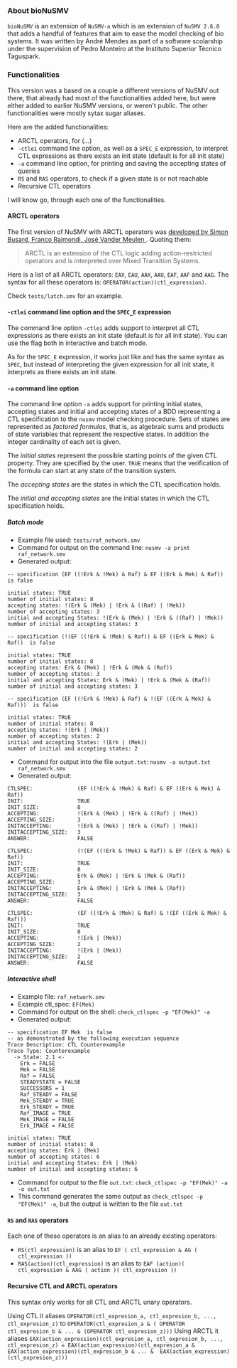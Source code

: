 ### About bioNuSMV
`bioNuSMV` is an extension of `NuSMV-a` which is an extension of `NuSMV 2.6.0` that adds a handful of features that aim to ease the model checking of bio systems.
It was written by André Mendes as part of a software scolarship under the supervision of Pedro Monteiro at the Instituto Superior Técnico Taguspark.

### Functionalities
This version was a based on a couple a different versions of NuSMV out there, that already had most of the functionalities added here, but were either added to earlier NuSMV versions, or weren't public. The other functionalities were mostly sytax sugar aliases.

Here are the added functionalities:
* ARCTL operators, for (...)
* `-ctlei` command line option, as well as a `SPEC_E` expression, to interpret CTL expressions as there exists an init state (default is for all init state)
* `-a` command line option, for printing and saving the accepting states of queries
* `RS` and `RAS` operators, to check if a given state is or not reachable
* Recursive CTL operators

I will know go, through each one of the functionalities.

#### ARCTL operators
The first version of NuSMV with ARCTL operators was [developed by Simon Busard, Franco Raimondi, José Vander Meulen ](http://lvl.info.ucl.ac.be/Tools/NuSMV-ARCTL-TLACE).
Quoting them:
> ARCTL is an extension of the CTL logic adding action-restricted operators and is interpreted over Mixed Transition Systems.

Here is a list of all ARCTL operators: `EAX`, `EAU`, `AAX`, `AAU`, `EAF`, `AAF` and `AAG`.
The syntax for all these operators is: `OPERATOR(action)(ctl_expression)`.

Check `tests/latch.smv` for an example.

#### `-ctlei` command line option and the `SPEC_E` expression

The command line option `-ctlei` adds support to interpret all CTL expressions as there exists an init state (default is for all init state).
You can use the flag both in interactive and batch mode.

As for the `SPEC_E` expression, it works just like and has the same syntax as `SPEC`, but instead of interpreting the given expression for all init state, it interprets as there exists an init state.

#### `-a` command line option

The command line option `-a` adds support for printing initial states, accepting states and initial and accepting states of a BDD representing a CTL specification to the `nusmv` model checking procedure.
Sets of states are represented as _factored formulas_, that is, as algebraic sums and products of state variables that represent the respective states.
In addition the integer cardinality of each set is given.

The _initial states_ represent the possible starting points of the given CTL property. They are specified by the user. `TRUE` means that the verification of the formula can start at any state of the transition system.

The _accepting states_ are the states in which the CTL specification holds.

The _initial and accepting states_ are the initial states in which the CTL specification holds.


##### Batch mode

- Example file used: `tests/raf_network.smv`
- Command for output on the command line: `nusmv -a print raf_network.smv`
- Generated output:

```
-- specification (EF ((!Erk & !Mek) & Raf) & EF ((Erk & Mek) & Raf))  is false

initial states: TRUE
number of initial states: 8
accepting states: !(Erk & (Mek) | !Erk & ((Raf) | !Mek))
number of accepting states: 3
initial and accepting States: !(Erk & (Mek) | !Erk & ((Raf) | !Mek))
number of initial and accepting states: 3

-- specification (!(EF ((!Erk & !Mek) & Raf)) & EF ((Erk & Mek) & Raf))  is false

initial states: TRUE
number of initial states: 8
accepting states: Erk & (Mek) | !Erk & (Mek & (Raf))
number of accepting states: 3
initial and accepting States: Erk & (Mek) | !Erk & (Mek & (Raf))
number of initial and accepting states: 3

-- specification (EF ((!Erk & !Mek) & Raf) & !(EF ((Erk & Mek) & Raf)))  is false

initial states: TRUE
number of initial states: 8
accepting states: !(Erk | (Mek))
number of accepting states: 2
initial and accepting States: !(Erk | (Mek))
number of initial and accepting states: 2

```

- Command for output into the file `output.txt`: `nusmv -a output.txt raf_network.smv`
- Generated output:

```
CTLSPEC:              (EF ((!Erk & !Mek) & Raf) & EF ((Erk & Mek) & Raf))
INIT:                 TRUE
INIT_SIZE:            8
ACCEPTING:            !(Erk & (Mek) | !Erk & ((Raf) | !Mek))
ACCEPTING_SIZE:       3
INITACCEPTING:        !(Erk & (Mek) | !Erk & ((Raf) | !Mek))
INITACCEPTING_SIZE:   3
ANSWER:               FALSE

CTLSPEC:              (!(EF ((!Erk & !Mek) & Raf)) & EF ((Erk & Mek) & Raf))
INIT:                 TRUE
INIT_SIZE:            8
ACCEPTING:            Erk & (Mek) | !Erk & (Mek & (Raf))
ACCEPTING_SIZE:       3
INITACCEPTING:        Erk & (Mek) | !Erk & (Mek & (Raf))
INITACCEPTING_SIZE:   3
ANSWER:               FALSE

CTLSPEC:              (EF ((!Erk & !Mek) & Raf) & !(EF ((Erk & Mek) & Raf)))
INIT:                 TRUE
INIT_SIZE:            8
ACCEPTING:            !(Erk | (Mek))
ACCEPTING_SIZE:       2
INITACCEPTING:        !(Erk | (Mek))
INITACCEPTING_SIZE:   2
ANSWER:               FALSE

```

##### Interactive shell

- Example file: `raf_network.smv`
- Example ctl_spec: `EF(Mek)`
- Command for output on the shell: `check_ctlspec -p "EF(Mek)" -a`
- Generated output:

```
-- specification EF Mek  is false
-- as demonstrated by the following execution sequence
Trace Description: CTL Counterexample
Trace Type: Counterexample
  -> State: 2.1 <-
    Erk = FALSE
    Mek = FALSE
    Raf = FALSE
    STEADYSTATE = FALSE
    SUCCESSORS = 1
    Raf_STEADY = FALSE
    Mek_STEADY = TRUE
    Erk_STEADY = TRUE
    Raf_IMAGE = TRUE
    Mek_IMAGE = FALSE
    Erk_IMAGE = FALSE

initial states: TRUE
number of initial states: 8
accepting states: Erk | (Mek)
number of accepting states: 6
initial and accepting States: Erk | (Mek)
number of initial and accepting states: 6

```

- Command for output to the file `out.txt`: `check_ctlspec -p "EF(Mek)" -a -o out.txt`
- This command generates the same output as `check_ctlspec -p "EF(Mek)" -a`, but the output is written to the file `out.txt`

#### `RS` and `RAS` operators

Each one of these operators is an alias to an already existing operators:
* `RS(ctl_expression)` is an alias to `EF ( ctl_expression & AG ( ctl_expression ))`
* `RAS(action)(ctl_expression)` is an alias to `EAF (action)( ctl_expression & AAG ( action )( ctl_expression ))`

#### Recursive CTL and ARCTL operators

This syntax only works for all CTL and ARCTL unary operators.

Using CTL it aliases `OPERATOR(ctl_expresion_a, ctl_expresion_b, ..., ctl_expresion_z)` to `OPERATOR(ctl_expresion_a & ( OPERATOR ctl_expresion_b & ... & (OPERATOR ctl_expresion_z)))`
Using ARCTL it aliases `EAX(action_expression)(ctl_expresion_a, ctl_expresion_b, ..., ctl_expresion_z) = EAX(action_expression)(ctl_expresion_a & EAX(action_expression)(ctl_expresion_b & ... &  EAX(action_expression)(ctl_expresion_z)))`